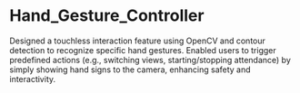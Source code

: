 # Hand_Gesture_Controller
Designed a touchless interaction feature using OpenCV and contour detection to recognize specific hand gestures. Enabled users to trigger predefined actions (e.g., switching views, starting/stopping attendance) by simply showing hand signs to the camera, enhancing safety and interactivity.
